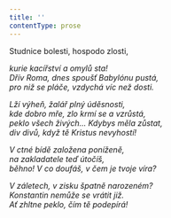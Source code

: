 ```yaml
---
title: ''
contentType: prose
---
```


Studnice bolesti, hospodo zlosti,

_kurie kacířství a omylů sta!  
Dřív Roma, dnes spoušť Babylónu pustá,  
pro niž se pláče, vzdychá víc než dosti._

_Lží výheň, žalář plný úděsnosti,  
kde dobro mře, zlo krmí se a vzrůstá,  
peklo všech živých… Kdybys měla zůstat,  
div divů, když tě Kristus nevyhostí!_

_V ctné bídě založena poníženě,  
na zakladatele teď útočíš,  
běhno! V co doufáš, v čem je tvoje víra?_

_V záletech, v zisku špatně narozeném?  
Konstantin nemůže se vrátit již.  
Ať zhltne peklo, čím tě podepírá!_

